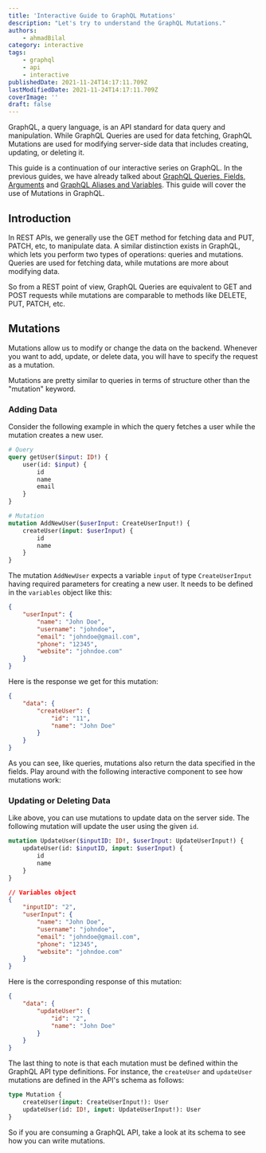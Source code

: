 ```yaml
---
title: 'Interactive Guide to GraphQL Mutations'
description: "Let's try to understand the GraphQL Mutations."
authors:
    - ahmadBilal
category: interactive
tags:
    - graphql
    - api
    - interactive
publishedDate: 2021-11-24T14:17:11.709Z
lastModifiedDate: 2021-11-24T14:17:11.709Z
coverImage: ''
draft: false
---
```


<Lead>
	GraphQL, a query language, is an API standard for data query and
	manipulation. While GraphQL Queries are used for data fetching, GraphQL
	Mutations are used for modifying server-side data that includes creating,
	updating, or deleting it.
</Lead>

This guide is a continuation of our interactive series on GraphQL. In the previous guides, we have already talked about [GraphQL Queries, Fields, Arguments](https://RapidAPI.com/guides/graphql-fields-arguments) and [GraphQL Aliases and Variables](https://RapidAPI.com/guides/graphql-aliases-variables). This guide will cover the use of Mutations in GraphQL.

## Introduction

In REST APIs, we generally use the GET method for fetching data and PUT, PATCH, etc, to manipulate data. A similar distinction exists in GraphQL, which lets you perform two types of operations: queries and mutations. Queries are used for fetching data, while mutations are more about modifying data.

So from a REST point of view, GraphQL Queries are equivalent to GET and POST requests while mutations are comparable to methods like DELETE, PUT, PATCH, etc.

## Mutations

Mutations allow us to modify or change the data on the backend. Whenever you want to add, update, or delete data, you will have to specify the request as a mutation.

Mutations are pretty similar to queries in terms of structure other than the "mutation" keyword.

### Adding Data

Consider the following example in which the query fetches a user while the mutation creates a new user.

```graphql
# Query
query getUser($input: ID!) {
	user(id: $input) {
		id
		name
		email
	}
}

# Mutation
mutation AddNewUser($userInput: CreateUserInput!) {
	createUser(input: $userInput) {
		id
		name
	}
}
```

The mutation `AddNewUser` expects a variable `input` of type `CreateUserInput` having required parameters for creating a new user. It needs to be defined in the `variables` object like this:

```json
{
	"userInput": {
		"name": "John Doe",
		"username": "johndoe",
		"email": "johndoe@gmail.com",
		"phone": "12345",
		"website": "johndoe.com"
	}
}
```

Here is the response we get for this mutation:

```json
{
	"data": {
		"createUser": {
			"id": "11",
			"name": "John Doe"
		}
	}
}
```

As you can see, like queries, mutations also return the data specified in the fields. Play around with the following interactive component to see how mutations work:

<GraphQLClient type="mutations" />

### Updating or Deleting Data

Like above, you can use mutations to update data on the server side. The following mutation will update the user using the given `id`.

```graphql
mutation UpdateUser($inputID: ID!, $userInput: UpdateUserInput!) {
	updateUser(id: $inputID, input: $userInput) {
		id
		name
	}
}
```

```json
// Variables object
{
	"inputID": "2",
	"userInput": {
		"name": "John Doe",
		"username": "johndoe",
		"email": "johndoe@gmail.com",
		"phone": "12345",
		"website": "johndoe.com"
	}
}
```

Here is the corresponding response of this mutation:

```json
{
	"data": {
		"updateUser": {
			"id": "2",
			"name": "John Doe"
		}
	}
}
```

The last thing to note is that each mutation must be defined within the GraphQL API type definitions. For instance, the `createUser` and `updateUser` mutations are defined in the API's schema as follows:

```graphql
type Mutation {
	createUser(input: CreateUserInput!): User
	updateUser(id: ID!, input: UpdateUserInput!): User
}
```

So if you are consuming a GraphQL API, take a look at its schema to see how you can write mutations.
